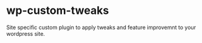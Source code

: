 # wp-custom-tweaks
Site specific custom plugin to apply tweaks and feature improvemnt to your wordpress site.
